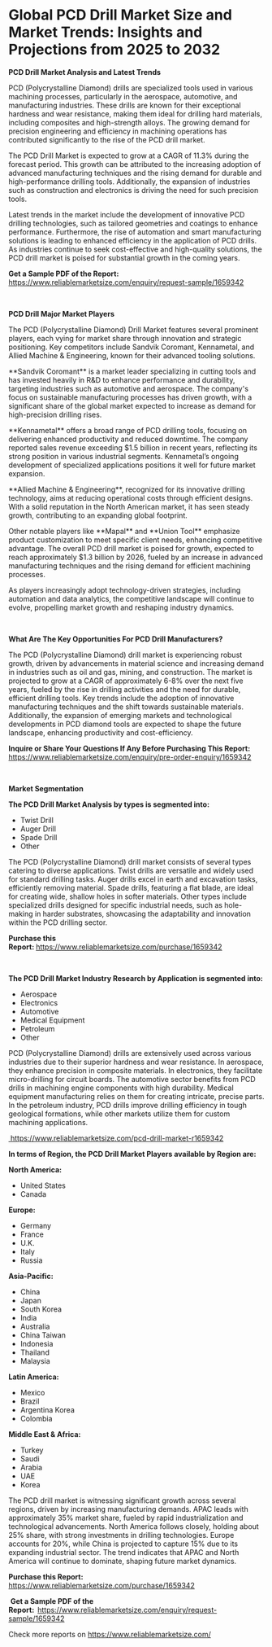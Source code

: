 <p><h1>Global PCD Drill Market Size and Market Trends: Insights and Projections from 2025 to 2032</h1></p><p><strong>PCD Drill Market Analysis and Latest Trends</strong></p>
<p><p>PCD (Polycrystalline Diamond) drills are specialized tools used in various machining processes, particularly in the aerospace, automotive, and manufacturing industries. These drills are known for their exceptional hardness and wear resistance, making them ideal for drilling hard materials, including composites and high-strength alloys. The growing demand for precision engineering and efficiency in machining operations has contributed significantly to the rise of the PCD drill market.</p><p>The PCD Drill Market is expected to grow at a CAGR of 11.3% during the forecast period. This growth can be attributed to the increasing adoption of advanced manufacturing techniques and the rising demand for durable and high-performance drilling tools. Additionally, the expansion of industries such as construction and electronics is driving the need for such precision tools. </p><p>Latest trends in the market include the development of innovative PCD drilling technologies, such as tailored geometries and coatings to enhance performance. Furthermore, the rise of automation and smart manufacturing solutions is leading to enhanced efficiency in the application of PCD drills. As industries continue to seek cost-effective and high-quality solutions, the PCD drill market is poised for substantial growth in the coming years.</p></p>
<p><strong>Get a Sample PDF of the Report:&nbsp;</strong> <a href="https://www.reliablemarketsize.com/enquiry/request-sample/1659342?utm_campaign=3192&utm_medium=2&utm_source=Github&utm_content=ia&utm_term=08042025&utm_id=pcd-drill">https://www.reliablemarketsize.com/enquiry/request-sample/1659342</a></p>
<p>&nbsp;</p>
<p><strong>PCD Drill Major Market Players</strong></p>
<p><p>The PCD (Polycrystalline Diamond) Drill Market features several prominent players, each vying for market share through innovation and strategic positioning. Key competitors include Sandvik Coromant, Kennametal, and Allied Machine & Engineering, known for their advanced tooling solutions.</p><p>**Sandvik Coromant** is a market leader specializing in cutting tools and has invested heavily in R&D to enhance performance and durability, targeting industries such as automotive and aerospace. The company's focus on sustainable manufacturing processes has driven growth, with a significant share of the global market expected to increase as demand for high-precision drilling rises.</p><p>**Kennametal** offers a broad range of PCD drilling tools, focusing on delivering enhanced productivity and reduced downtime. The company reported sales revenue exceeding $1.5 billion in recent years, reflecting its strong position in various industrial segments. Kennametal’s ongoing development of specialized applications positions it well for future market expansion.</p><p>**Allied Machine & Engineering**, recognized for its innovative drilling technology, aims at reducing operational costs through efficient designs. With a solid reputation in the North American market, it has seen steady growth, contributing to an expanding global footprint.</p><p>Other notable players like **Mapal** and **Union Tool** emphasize product customization to meet specific client needs, enhancing competitive advantage. The overall PCD drill market is poised for growth, expected to reach approximately $1.3 billion by 2026, fueled by an increase in advanced manufacturing techniques and the rising demand for efficient machining processes.</p><p>As players increasingly adopt technology-driven strategies, including automation and data analytics, the competitive landscape will continue to evolve, propelling market growth and reshaping industry dynamics.</p></p>
<p>&nbsp;</p>
<p><strong>What Are The Key Opportunities For PCD Drill Manufacturers?</strong></p>
<p><p>The PCD (Polycrystalline Diamond) drill market is experiencing robust growth, driven by advancements in material science and increasing demand in industries such as oil and gas, mining, and construction. The market is projected to grow at a CAGR of approximately 6-8% over the next five years, fueled by the rise in drilling activities and the need for durable, efficient drilling tools. Key trends include the adoption of innovative manufacturing techniques and the shift towards sustainable materials. Additionally, the expansion of emerging markets and technological developments in PCD diamond tools are expected to shape the future landscape, enhancing productivity and cost-efficiency.</p></p>
<p><strong>Inquire or Share Your Questions If Any Before Purchasing This Report:</strong> <a href="https://www.reliablemarketsize.com/enquiry/pre-order-enquiry/1659342?utm_campaign=3192&utm_medium=2&utm_source=Github&utm_content=ia&utm_term=08042025&utm_id=pcd-drill">https://www.reliablemarketsize.com/enquiry/pre-order-enquiry/1659342</a></p>
<p>&nbsp;</p>
<p><strong>Market Segmentation</strong></p>
<p><strong>The PCD Drill Market Analysis by types is segmented into:</strong></p>
<p><ul><li>Twist Drill</li><li>Auger Drill</li><li>Spade Drill</li><li>Other</li></ul></p>
<p><p>The PCD (Polycrystalline Diamond) drill market consists of several types catering to diverse applications. Twist drills are versatile and widely used for standard drilling tasks. Auger drills excel in earth and excavation tasks, efficiently removing material. Spade drills, featuring a flat blade, are ideal for creating wide, shallow holes in softer materials. Other types include specialized drills designed for specific industrial needs, such as hole-making in harder substrates, showcasing the adaptability and innovation within the PCD drilling sector.</p></p>
<p><strong>Purchase this Report:&nbsp;</strong><a href="https://www.reliablemarketsize.com/purchase/1659342?utm_campaign=3192&utm_medium=2&utm_source=Github&utm_content=ia&utm_term=08042025&utm_id=pcd-drill">https://www.reliablemarketsize.com/purchase/1659342</a></p>
<p>&nbsp;</p>
<p><strong>The PCD Drill Market Industry Research by Application is segmented into:</strong></p>
<p><ul><li>Aerospace</li><li>Electronics</li><li>Automotive</li><li>Medical Equipment</li><li>Petroleum</li><li>Other</li></ul></p>
<p><p>PCD (Polycrystalline Diamond) drills are extensively used across various industries due to their superior hardness and wear resistance. In aerospace, they enhance precision in composite materials. In electronics, they facilitate micro-drilling for circuit boards. The automotive sector benefits from PCD drills in machining engine components with high durability. Medical equipment manufacturing relies on them for creating intricate, precise parts. In the petroleum industry, PCD drills improve drilling efficiency in tough geological formations, while other markets utilize them for custom machining applications.</p></p>
<p><a href="https://www.reliablemarketsize.com/pcd-drill-market-r1659342?utm_campaign=3192&utm_medium=2&utm_source=Github&utm_content=ia&utm_term=08042025&utm_id=pcd-drill">&nbsp;https://www.reliablemarketsize.com/pcd-drill-market-r1659342</a></p>
<p><strong>In terms of Region, the PCD Drill Market Players available by Region are:</strong></p>
<p>
    <p> <strong> North America: </strong>
        <ul>
            <li>United States</li>
            <li>Canada</li>
        </ul>
        </p> 
    <p> <strong> Europe: </strong>
        <ul>
            <li>Germany</li>
            <li>France</li>
            <li>U.K.</li>
            <li>Italy</li>
            <li>Russia</li>
        </ul>
        </p> 
    <p> <strong> Asia-Pacific: </strong>
        <ul>
            <li>China</li>
            <li>Japan</li>
            <li>South Korea</li>
            <li>India</li>
            <li>Australia</li>
            <li>China Taiwan</li>
            <li>Indonesia</li>
            <li>Thailand</li>
            <li>Malaysia</li>
        </ul>
        </p> 
    <p> <strong> Latin America: </strong>
        <ul>
            <li>Mexico</li>
            <li>Brazil</li>
            <li>Argentina Korea</li>
            <li>Colombia</li>
        </ul>
        </p> 
    <p> <strong> Middle East & Africa: </strong>
        <ul>
            <li>Turkey</li>
            <li>Saudi</li>
            <li>Arabia</li>
            <li>UAE</li>
            <li>Korea</li>
        </ul>
    </p>
    </p>
<p><p>The PCD drill market is witnessing significant growth across several regions, driven by increasing manufacturing demands. APAC leads with approximately 35% market share, fueled by rapid industrialization and technological advancements. North America follows closely, holding about 25% share, with strong investments in drilling technologies. Europe accounts for 20%, while China is projected to capture 15% due to its expanding industrial sector. The trend indicates that APAC and North America will continue to dominate, shaping future market dynamics.</p></p>
<p><strong>Purchase this Report: </strong><a href="https://www.reliablemarketsize.com/purchase/1659342?utm_campaign=3192&utm_medium=2&utm_source=Github&utm_content=ia&utm_term=08042025&utm_id=pcd-drill">https://www.reliablemarketsize.com/purchase/1659342</a></p>
<p>&nbsp;<strong>Get a Sample PDF of the Report:&nbsp;&nbsp;</strong><a href="https://www.reliablemarketsize.com/enquiry/request-sample/1659342?utm_campaign=3192&utm_medium=2&utm_source=Github&utm_content=ia&utm_term=08042025&utm_id=pcd-drill">https://www.reliablemarketsize.com/enquiry/request-sample/1659342</a></p>
<p><strong></strong></p>
<p>Check more reports on <a href="https://www.reliablemarketsize.com/?utm_campaign=3192&utm_medium=2&utm_source=Github&utm_content=ia&utm_term=08042025&utm_id=pcd-drill">https://www.reliablemarketsize.com/</a></p>